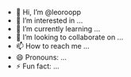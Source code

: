 - 👋 Hi, I’m @leoroopp
- 👀 I’m interested in ...
- 🌱 I’m currently learning ...
- 💞️ I’m looking to collaborate on ...
- 📫 How to reach me ...
- 😄 Pronouns: ...
- ⚡ Fun fact: ...

<!---
leoroopp/leoroopp is a ✨ special ✨ repository because its `README.md` (this file) appears on your GitHub profile.
You can click the Preview link to take a look at your changes.
--->
